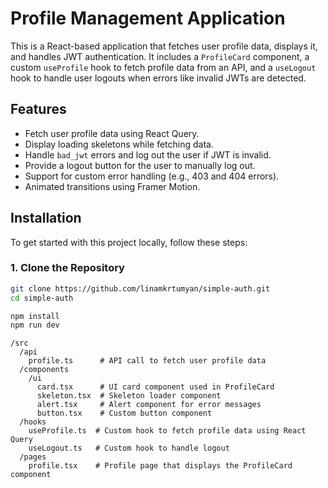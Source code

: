 # Profile Management Application

This is a React-based application that fetches user profile data, displays it, and handles JWT authentication. It includes a `ProfileCard` component, a custom `useProfile` hook to fetch profile data from an API, and a `useLogout` hook to handle user logouts when errors like invalid JWTs are detected.

## Features

- Fetch user profile data using React Query.
- Display loading skeletons while fetching data.
- Handle `bad_jwt` errors and log out the user if JWT is invalid.
- Provide a logout button for the user to manually log out.
- Support for custom error handling (e.g., 403 and 404 errors).
- Animated transitions using Framer Motion.

## Installation

To get started with this project locally, follow these steps:

### 1. Clone the Repository

```bash
git clone https://github.com/linamkrtumyan/simple-auth.git
cd simple-auth

npm install
npm run dev
```

```
/src
  /api
    profile.ts      # API call to fetch user profile data
  /components
    /ui
      card.tsx      # UI card component used in ProfileCard
      skeleton.tsx  # Skeleton loader component
      alert.tsx     # Alert component for error messages
      button.tsx    # Custom button component
  /hooks
    useProfile.ts  # Custom hook to fetch profile data using React Query
    useLogout.ts   # Custom hook to handle logout
  /pages
    profile.tsx    # Profile page that displays the ProfileCard component
```